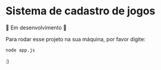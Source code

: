 <h1>Sistema de cadastro de jogos</h1>

:construction: Em desenvolvimento :construction:

Para rodar esse projeto na sua máquina, por favor digite:

```
node app.js
```

:)